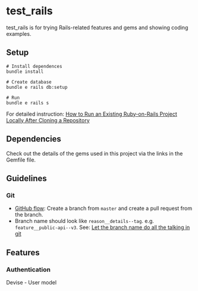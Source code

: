 # test_rails

test_rails is for trying Rails-related features and gems and showing coding examples.

## Setup

```shell script
# Install dependences
bundle install

# Create database
bundle e rails db:setup

# Run
bundle e rails s
```

For detailed instruction: [How to Run an Existing Ruby-on-Rails Project Locally After Cloning a Repository](https://medium.com/@michaelyanagi/how-to-run-an-existing-ruby-on-rails-project-after-cloning-a-repository-8535e4f14bc9)

## Dependencies

Check out the details of the gems used in this project via the links in the Gemfile file.

## Guidelines
### Git

* [GitHub flow](https://help.github.com/en/articles/github-flow): Create a branch from `master` and create a pull request from the branch.
* Branch name should look like `reason__details--tag`. e.g. `feature__public-api--v3`. See: [Let the branch name do all the talking in git](https://codeburst.io/let-the-branch-name-do-all-the-talking-in-git-e614ff85aa30)

## Features
### Authentication

Devise - User model

